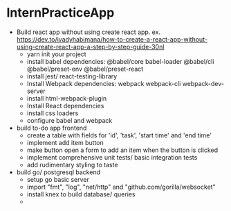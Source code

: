 # InternPracticeApp

- Build react app without using create react app.
    ex. https://dev.to/ivadyhabimana/how-to-create-a-react-app-without-using-create-react-app-a-step-by-step-guide-30nl
    - yarn init your project
    - install babel dependencies: @babel/core babel-loader @babel/cli @babel/preset-env @babel/preset-react
    - install jest/ react-testing-library
    - Install Webpack dependencies: webpack webpack-cli webpack-dev-server
    - install html-webpack-plugin
    - Install React dependencies
    - install css loaders
    - configure babel and webpack
- build to-do app frontend
    - create a table with fields for 'id', 'task', 'start time' and 'end time'
    - implement add item button
    - make button open a form to add an item when the button is clicked
    - implement comprehensive unit tests/ basic integration tests
    - add rudimentary styling to taste
- build go/ postgresql backend
    - setup go basic server 
    - import "fmt", "log", "net/http" and "github.com/gorilla/websocket"
    - install knex to build database/ queries
    - 